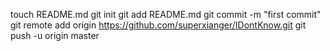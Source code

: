 touch README.md
git init
git add README.md
git commit -m "first commit"
git remote add origin https://github.com/superxianger/IDontKnow.git
git push -u origin master
